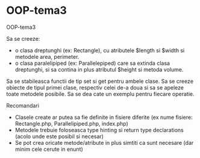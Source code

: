 # OOP-tema3
OOP-tema3

Sa se creeze:
- o clasa dreptunghi (ex: Rectangle), cu atributele $length si $width si metodele area, perimeter.
- o clasa paralelipiped (ex: Parallelepiped) care sa extinda clasa dreptunghi, si sa contina in plus atributul $height si metoda volume.

Sa se stabileasca functii de tip set si get pentru ambele clase.
Sa se creeze obiecte de tipul primei clase, respectiv celei de-a doua si sa se apeleze toate metodele posibile.
Sa se dea cate un exemplu pentru fiecare operatie.

Recomandari
- Clasele create ar putea sa fie definite in fisiere diferite (ex nume fisiere: Rectangle.php, Parallelipiped.php, index.php)
- Metodele trebuie foloseasca type hinting si return type declarations (acolo unde este posibil si necesar)
- Se pot crea oricate metode/atribute in plus simtiti ca sunt necesare (dar minim cele cerute in enunt)
